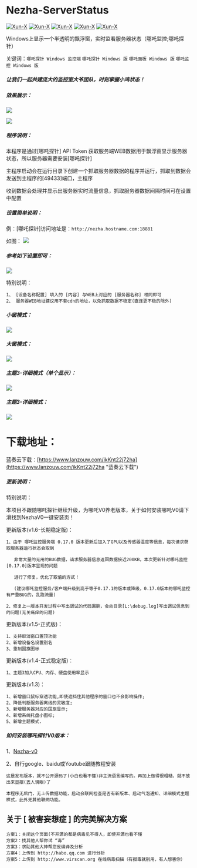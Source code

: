 # Nezha-ServerStatus
[![Xun-X](https://img.shields.io/static/v1?label=作者&message=Xun-X&color=F36CB0)](https://github.com/Xun-X/Nezha-Server-Status)
[![Xun-X](https://img.shields.io/static/v1?label=特别感谢&message=哪吒监控&color=97C40F)](https://nezha.wiki/)
[![Xun-X](https://img.shields.io/static/v1?label=软件特点&message=便携、简易&color=48C21A)](https://github.com/Xun-X/Nezha-Server-Status)
[![Xun-X](https://img.shields.io/static/v1?label=软件性质&message=免费、非开源&color=1081C2)](https://github.com/Xun-X/Nezha-Server-Status)
[![Xun-X](https://img.shields.io/static/v1?label=获取方式&message=网盘下载&color=F48041)](https://github.com/Xun-X/Nezha-Server-Status)

Windows上显示一个半透明的飘浮窗，实时监看服务器状态（哪吒监控;哪吒探针）

关键词：`哪吒探针 Windows 监控端` `哪吒探针 Windows 版` `哪吒面板 Windows 版` `哪吒监控 Windows 版`

##### 让我们一起共建庞大的监控室大爷团队，时刻掌握小鸡状态！


##### 效果展示：
![](https://raw.githubusercontent.com/Xun-X/Nezha-Server-Status/main/explorer_I6TrVHCDOF.png)

![](https://raw.githubusercontent.com/Xun-X/Nezha-Server-Status/main/explorer_XqqMOxKqhE.png)

##### 程序说明：
本程序是通过[哪吒探针] API Token 获取服务端WEB数据用于飘浮窗显示服务器状态，所以服务器需要安装[哪吒探针]

主程序启动会在运行目录下创建一个抓取服务器数据的程序并运行，抓取到数据会发送到主程序的[49433]端口，主程序

收到数据会处理并显示出服务器实时流量信息，抓取服务器数据间隔时间可在设置中配置

##### 设置简单说明：
例：[哪吒探针]访问地址是：```http://nezha.hostname.com:18881```

如图：
![](https://raw.githubusercontent.com/Xun-X/Nezha-Server-Status/main/explorer_rbdz8QJfx2.png)

##### 参考如下设置即可：
![](https://raw.githubusercontent.com/Xun-X/Nezha-Server-Status/main/explorer_WrUY9L2w3F.png)

特别说明：
```
1、 [设备名称配置] 填入的 [内容] 与WEB上对应的 [服务器名称] 相同即可 
2、 服务器WEB地址建议用不套cdn的地址，以免抓取数据不稳定(直连更不稳的除外)
```

##### 小窗模式：
![](https://raw.githubusercontent.com/Xun-X/Nezha-Server-Status/main/explorer_I6TrVHCDOF.png)

##### 大窗模式：
![](https://raw.githubusercontent.com/Xun-X/Nezha-Server-Status/main/explorer_kLOVaAA2EO.png)

##### 主题3-详细模式（单个显示）：
![](https://raw.githubusercontent.com/Xun-X/Nezha-Server-Status/main/explorer_DVC3i7V7ce.png)

##### 主题3-详细模式：
![](https://raw.githubusercontent.com/Xun-X/Nezha-Server-Status/main/explorer_XqqMOxKqhE.png)

# 下载地址：
蓝奏云下载：[https://www.lanzouw.com/ikKnt22j72ha](https://www.lanzouw.com/ikKnt22j72ha "蓝奏云下载")

##### 更新说明：
特别说明：

本项目不跟随哪吒探针继续升级，为哪吒V0养老版本，关于如何安装哪吒V0请下滑找到NezhaV0一键安装页！

更新版本(v1.6-长期稳定版)：
```
1、由于 哪吒监控服务端 0.17.0 版本更新后加入了GPU以及传感器温度等信息，每次请求获取服务器运行状态会取到

   非常大量的无用的BUG数据，请求服务器信息返回数据接近200KB，本次更新针对哪吒监控[0.17.0]版本显现的问题

   进行了修复，优化了取值的方式！

   (建议哪吒监控服务/客户端升级到高于等于0.17.1的版本或降级，0.17.0版本的哪吒监控有严重BUG的，乱跑流量)

2、修复上一版本开发过程中写出调试的代码漏删，会向目录[L:\debug.log]写出调试信息到的问题(无关痛痒的问题)
```

更新版本(v1.5-正式版)：
```
1、支持取消窗口置顶功能
2、新增设备名设置别名
3、重制国旗图标
```

更新版本(v1.4-正式稳定版)：
```
1、主题3加入CPU、内存、硬盘使用率显示
```
更新版本(v1.3)：
```
1、新增窗口鼠标穿透功能,即使遮挡住其他程序的窗口也不会影响操作;
2、降低判断服务器离线的灵敏度;
3、新增服务器对应的国旗显示;
4、新增系统托盘小图标;
5、新增主题模式.
```

##### 如何安装哪吒探针V0版本：
1、[Nezha-v0](https://github.com/Xun-X/Nezha-v0/blob/main/README.md "一键安装哪吒V0") 

2、自行google、baidu或Youtube跟随教程安装
```
这是发布版本，就不公开源码了(小白也看不懂)非主流语言编写的。再加上做得很粗糙，就不放出来显摆(丟人現眼)了

本程序无后门，无上传数据功能，启动会联网检查是否有新版本、启动气泡通知、详细模式主题样式，此外无其他联网功能。
```

## 关于 [ 被害妄想症 ] 的完美解决方案
```
方案1：关闭这个页面(不开源的都是病毒见不得人，即使开源也看不懂
方案2：找其他人帮你试 “毒”
方案3：求助其他大神帮您反编译及分析
方案4：上传到 http://habo.qq.com 进行分析
方案5：上传到 http://www.virscan.org 在线病毒扫描（有报毒就别用，有人想害你）
```
